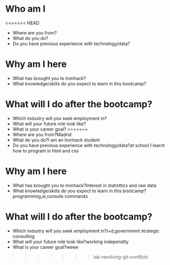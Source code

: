 # Who am I

<<<<<<< HEAD
* Where are you from?
* What do you do?
* Do you have previous experience with technology/data?

# Why am I here

* What has brought you to Ironhack?
* What knowledge/skills do you expect to learn in this bootcamp?

# What will I do after the bootcamp?

* Which industry will you seek employment in?
* What will your future role look like?
* What is your career goal?
=======
* Where are you from?Madrid
* What do you do?I am an Ironhack student
* Do you have previous experience with technology/data?at school I learnt how to program in html and css

# Why am I here

* What has brought you to Ironhack?Interest in statisttics and raw data
* What knowledge/skills do you expect to learn in this bootcamp?programming,ai,console commands

# What will I do after the bootcamp?

* Which industry will you seek employment in?i+d,government strategic consulting
* What will your future role look like?working independtly
* What is your career goal?weew
>>>>>>> lab-resolving-git-conflicts

